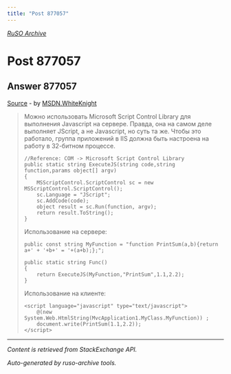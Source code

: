 ```yaml
---
title: "Post 877057"
---
```

<p><i><a href="https://github.com/MSDN-WhiteKnight/ruso-archive/">RuSO Archive</a></i></p>
<h1>Post 877057</h1>
<h2>Answer 877057</h2>
<p><a href="https://ru.stackoverflow.com/a/877057/">Source</a> - by <a href="https://ru.stackoverflow.com/users/240512/msdn-whiteknight">MSDN.WhiteKnight</a></p>
<blockquote>
<p>Можно использовать Microsoft Script Control Library для выполнения Javascript на сервере. Правда, она на самом деле выполняет JScript, а не Javascript, но суть та же. Чтобы это работало, группа приложений в IIS должна быть настроена на работу в 32-битном процессе.</p>

<pre><code>//Reference: COM -&gt; Microsoft Script Control Library
public static string ExecuteJS(string code,string function,params object[] argv)
{
    MSScriptControl.ScriptControl sc = new MSScriptControl.ScriptControl();
    sc.Language = "JScript";
    sc.AddCode(code);
    object result = sc.Run(function, argv);
    return result.ToString();
}
</code></pre>

<p>Использование на сервере:</p>

<pre><code>public const string MyFunction = "function PrintSum(a,b){return a+' + '+b+' = '+(a+b);};";

public static string Func()
{
    return ExecuteJS(MyFunction,"PrintSum",1.1,2.2);
}
</code></pre>

<p>Использование на клиенте:</p>

<pre><code>&lt;script language="javascript" type="text/javascript"&gt;
    @(new System.Web.HtmlString(MvcApplication1.MyClass.MyFunction)) ;
    document.write(PrintSum(1.1,2.2));
&lt;/script&gt;
</code></pre>

</blockquote>
<hr/>
<p><i>Content is retrieved from StackExchange API. </i></p>
<p><i>Auto-generated by ruso-archive tools. </i></p>
